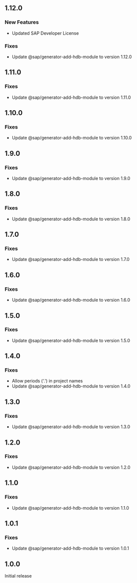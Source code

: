 ## 1.12.0

### New Features
- Updated SAP Developer License

### Fixes
- Update @sap/generator-add-hdb-module to version 1.12.0

## 1.11.0

### Fixes
- Update @sap/generator-add-hdb-module to version 1.11.0

## 1.10.0

### Fixes
- Update @sap/generator-add-hdb-module to version 1.10.0

## 1.9.0

### Fixes
- Update @sap/generator-add-hdb-module to version 1.9.0

## 1.8.0

### Fixes
- Update @sap/generator-add-hdb-module to version 1.8.0

## 1.7.0

### Fixes
- Update @sap/generator-add-hdb-module to version 1.7.0

## 1.6.0

### Fixes
- Update @sap/generator-add-hdb-module to version 1.6.0

## 1.5.0

### Fixes
- Update @sap/generator-add-hdb-module to version 1.5.0

## 1.4.0

### Fixes
- Allow periods ('.') in project names
- Update @sap/generator-add-hdb-module to version 1.4.0

## 1.3.0

### Fixes
- Update @sap/generator-add-hdb-module to version 1.3.0

## 1.2.0

### Fixes
- Update @sap/generator-add-hdb-module to version 1.2.0

## 1.1.0

### Fixes
- Update @sap/generator-add-hdb-module to version 1.1.0

## 1.0.1

### Fixes
- Update @sap/generator-add-hdb-module to version 1.0.1

## 1.0.0

Initial release